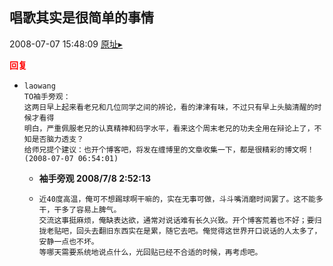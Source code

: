 ## 唱歌其实是很简单的事情
2008-07-07 15:48:09
[原址▸](http://www.fxgan.com/chan_time/2008_07_12/1072.htm)





**<font color='red'>回复</font>**


- ```
  laowang
  TO袖手旁观：
  这两日早上起来看老兄和几位同学之间的辨论，看的津津有味，不过只有早上头脑清醒的时候才看得
  明白，严重佩服老兄的认真精神和码字水平，看来这个周末老兄的功夫全用在辩论上了，不知是否脑力透支？ 
  给师兄提个建议：也开个博客吧，将发在缠博里的文章收集一下，都是很精彩的博文啊！
  (2008-07-07 06:54:01) 
  ```
   - **袖手旁观 2008/7/8 2:52:13**
   - ```
     近40度高温，俺可不想踢球啊干嘛的，实在无事可做，斗斗嘴消磨时间罢了。这不能多干，干多了容易上脾气。
     交流这事挺麻烦，俺缺表达欲，通常对说话难有长久兴致。开个博客荒着也不好；要归拢老贴吧，回头去翻旧东西实在是累，随它去吧。俺觉得这世界开口说话的人太多了，安静一点也不坏。
     等哪天需要系统地说点什么，光回贴已经不合适的时候，再考虑吧。
     ```
